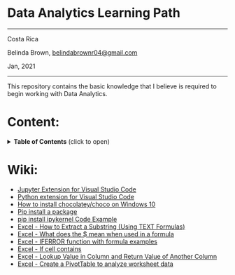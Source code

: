 # Data Analytics Learning Path

----------

Costa Rica

Belinda Brown, belindabrownr04@gmail.com

Jan, 2021

----------

This repository contains the basic knowledge that I believe is required to begin working with Data Analytics.

# Content:

<details>
<summary><b>Table of Contents</b> (click to open)</summary>
<!-- MarkdownTOC -->

0. [Analysis Score for Binary Classification Evaluation used in Materials States](https://github.com/brown9804/DAF_path/tree/main/0_materials_states_binary_classification)
1. [Real Time Currency Conversion Branching Classification](https://github.com/brown9804/DAF_path/tree/main/1_rt_curr_conver_branch_classification)
2. [Data Wrangling used for College Grades e.g](https://github.com/brown9804/DAF_path/tree/main/2_data_wrangling_college_grades_e.g)

<!-- /MarkdownTOC -->
</details>

# Wiki:
- [Jupyter Extension for Visual Studio Code](https://marketplace.visualstudio.com/items?itemName=ms-toolsai.jupyter)
- [Python extension for Visual Studio Code](https://github.com/microsoft/vscode-python/blob/main/README.md)
- [How to install chocolatey/choco on Windows 10](https://jcutrer.com/windows/install-chocolatey-choco-windows10)
- [Pip install a package](https://pypi.org/project/pandas/)
- [pip install ipykernel Code Example](https://www.codegrepper.com/code-examples/shell/pip+install+ipykernel)
- [Excel - How to Extract a Substring (Using TEXT Formulas)](https://trumpexcel.com/extract-a-substring-in-excel/)
- [Excel - What does the $ mean when used in a formula](https://www.excelforum.com/excel-general/550431-what-does-the-mean-when-used-in-a-formula-please-g-or-3-a.html)
- [Excel - IFERROR function with formula examples](https://www.ablebits.com/office-addins-blog/excel-iferror-function-formula-examples/#:~:text=The%20IFERROR%20function%20in%20Excel,the%20result%20of%20the%20formula.&text=Where%3A,what%20to%20check%20for%20errors.)
- [Excel - If cell contains](https://exceljet.net/formula/cell-contains-specific-text)
- [Excel - Lookup Value in Column and Return Value of Another Column](https://www.exceldemy.com/excel-lookup-value-in-column-and-return-value-of-another-column/)
- [ Excel - Create a PivotTable to analyze worksheet data](https://support.microsoft.com/en-us/office/create-a-pivottable-to-analyze-worksheet-data-a9a84538-bfe9-40a9-a8e9-f99134456576)
